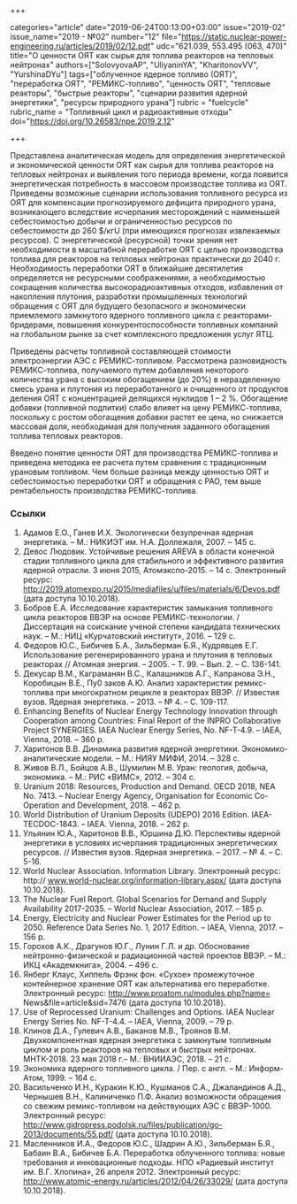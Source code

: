 +++

categories="article"
date="2019-06-24T00:13:00+03:00"
issue="2019-02"
issue_name="2019 - №02"
number="12"
file="https://static.nuclear-power-engineering.ru/articles/2019/02/12.pdf"
udc="621.039, 553.495 (063, 470)"
title="О ценности ОЯТ как сырья для топлива реакторов на тепловых нейтронах"
authors=["SolovyovaAP", "UliyaninYA", "KharitonovVV", "YurshinaDYu"]
tags=["облученное ядерное топливо (ОЯТ)", "переработка ОЯТ", "РЕМИКС-топливо", "ценность ОЯТ", "тепловые реакторы", "быстрые реакторы", "сценарии развития ядерной энергетики", "ресурсы природного урана"]
rubric = "fuelcycle"
rubric_name = "Топливный цикл и радиоактивные отходы"
doi="https://doi.org/10.26583/npe.2019.2.12"

+++

Представлена аналитическая модель для определения энергетической и экономической ценности ОЯТ как сырья для топлива реакторов на тепловых нейтронах и выявления того периода времени, когда появится энергетическая потребность в массовом производстве топлива из ОЯТ. Приведены возможные сценарии использования топливного ресурса из ОЯТ для компенсации прогнозируемого дефицита природного урана, возникающего вследствие исчерпания месторождений с наименьшей себестоимостью добычи и ограниченностью ресурсов по себестоимости до 260 $/кгU (при имеющихся прогнозах извлекаемых ресурсов). С энергетической (ресурсной) точки зрения нет необходимости в масштабной переработке ОЯТ с целью производства топлива для реакторов на тепловых нейтронах практически до 2040 г. Необходимость переработки ОЯТ в ближайшие десятилетия определяется не ресурсными соображениями, а необходимостью сокращения количества высокорадиоактивных отходов, избавления от накопления плутония, разработки промышленных технологий обращения с ОЯТ для будущего безопасного и экономически приемлемого замкнутого ядерного топливного цикла с реакторами-бридерами, повышения конкурентоспособности топливных компаний на глобальном рынке за счет комплексного предложения услуг ЯТЦ.

Приведены расчеты топливной составляющей стоимости электроэнергии АЭС с РЕМИКС-топливом. Рассмотрена разновидность РЕМИКС-топлива, получаемого путем добавления некоторого количества урана с высоким обогащением (до 20%) в неразделенную смесь урана и плутония из переработанного и очищенного от продуктов деления ОЯТ с концентрацией делящихся нуклидов 1 – 2 %. Обогащение добавки (топливной подпитки) слабо влияет на цену РЕМИКС-топлива, поскольку с ростом обогащения добавки растет ее цена, но снижается массовая доля, необходимая для получения заданного обогащения топлива тепловых реакторов.

Введено понятие ценности ОЯТ для производства РЕМИКС-топлива и приведена методика ее расчета путем сравнения с традиционным урановым топливом. Чем больше разница между ценностью ОЯТ и себестоимостью переработки ОЯТ и обращения с РАО, тем выше рентабельность производства РЕМИКС-топлива.

### Ссылки

1. Адамов Е.О., Ганев И.Х. Экологически безупречная ядерная энергетика. – М.: НИКИЭТ им. Н.А. Доллежаля, 2007. – 145 с.
2. Девос Людовик. Устойчивые решения AREVA в области конечной стадии топливного цикла для стабильного и эффективного развития ядерной отрасли. 3 июня 2015, Атомэкспо-2015. – 14 с. Электронный ресурс: http://2019.atomexpo.ru/2015/mediafiles/u/files/materials/6/Devos.pdf (дата доступа 10.10.2018).
3. Бобров Е.А. Исследование характеристик замыкания топливного цикла реакторов ВВЭР на основе РЕМИКС-технологии. / Диссертация на соискание ученой степени кандидата технических наук. – М.: НИЦ «Курчатовский институт», 2016. – 129 с.
4. Федоров Ю.С., Бибичев Б.А., Зильберман Б.Я., Кудрявцев Е.Г. Использование регенерированного урана и плутония в тепловых реакторах // Атомная энергия. – 2005. – Т. 99. – Вып. 2. – С. 136-141.
5. Декусар В.М., Каграманян В.С., Калашников А.Г., Капранова Э.Н., Коробицын В.Е., Пу0 заков А.Ю. Анализ характеристик ремикс-топлива при многократном рецикле в реакторах ВВЭР. // Известия вузов. Ядерная энергетика. – 2013. – № 4. – С. 109-117.
6. Enhancing Benefits of Nuclear Energy Technology Innovation through Cooperation among Countries: Final Report of the INPRO Collaborative Project SYNERGIES. IAEA Nuclear Energy Series, No. NF-T-4.9. – IAEA, Vienna, 2018. – 360 p.
7. Харитонов В.В. Динамика развития ядерной энергетики. Экономико-аналитические модели. – М.: НИЯУ МИФИ, 2014. – 328 с.
8. Живов В.Л., Бойцов А.В., Шумилин М.В. Уран: геология, добыча, экономика. – М.: РИС «ВИМС», 2012. – 304 с.
9. Uranium 2018: Resources, Production and Demand. OECD 2018, NEA No. 7413. – Nuclear Energy Agency, Organisation for Economic Co-Operation and Development, 2018. – 462 p.
10. World Distribution of Uranium Deposits (UDEPO) 2016 Edition. IAEA-TECDOC-1843. – IAEA. Vienna, 2018. – 262 р.
11. Ульянин Ю.А., Харитонов В.В., Юршина Д.Ю. Перспективы ядерной энергетики в условиях исчерпания традиционных энергетических ресурсов. // Известия вузов. Ядерная энергетика. – 2017. – № 4. – С. 5-16.
12. World Nuclear Association. Information Library. Электронный ресурс: http:// www.world-nuclear.org/information-library.aspx/ (дата доступа 10.10.2018).
13. The Nuclear Fuel Report. Global Scenarios for Demand and Supply Availability 2017-2035. – World Nuclear Association, 2017. – 185 р.
14. Energy, Electricity and Nuclear Power Estimates for the Period up to 2050. Reference Data Series No. 1, 2017 Edition. – IAEA, Vienna, 2017. – 156 p.
15. Горохов А.К., Драгунов Ю.Г., Лунин Г.Л. и др. Обоснование нейтронно-физической и радиационной частей проектов ВВЭР. – М.: ИКЦ «Академкнига», 2004. – 496 с.
16. Янберг Клаус, Хиппель Фрэнк фон. «Сухое» промежуточное контейнерное хранение ОЯТ как альтернатива его переработке. Электронный ресурс: http://www.proatom.ru/modules.php?name= News&file=article&sid=7476 (дата доступа 10.10.2018).
17. Use of Reprocessed Uranium: Challenges and Options. IAEA Nuclear Energy Series No. NF-T-4.4. – IAEA, Vienna, 2009. – 79 р.
18. Клинов Д.А., Гулевич А.В., Баканов М.В., Троянов В.М. Двухкомпонентная ядерная энергетика с замкнутым топливным циклом и роль реакторов на тепловых и быстрых нейтронах. МНТК-2018. 23 мая 2018 г.– М.: ВНИИАЭС, 2018. – 21 c.
19. Экономика ядерного топливного цикла. / Пер. с англ. – М.: Информ-Атом, 1999. – 164 с.
20. Васильченко И.Н., Куракин К.Ю., Кушманов С.А., Джаландинов А.Д., Чернышев В.Н., Калиниченко П.Ф. Анализ возможности обращения со свежим ремикс-топливом на действующих АЭС с ВВЭР-1000. Электронный ресурс: http://www.gidropress.podolsk.ru/files/publication/go-2013/documents/55.pdf/ (дата доступа 10.10.2018).
21. Масленников И.А., Федоров Ю.С., Шадрин А.Ю., Зильберман Б.Я., Бабаин В.А., Бибичев Б.А. Переработка облученного топлива: новые требования и инновационные подходы. НПО «Радиевый институт им. В.Г. Хлопина», 26 апреля 2012. Электронный ресурс: http://www.atomic-energy.ru/articles/2012/04/26/33029/ (дата доступа 10.10.2018).
